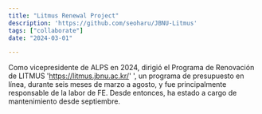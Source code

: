 ```yaml
---
title: "Litmus Renewal Project"
description: 'https://github.com/seoharu/JBNU-Litmus'
tags: ["collaborate"]
date: "2024-03-01"

---
```


Como vicepresidente de ALPS en 2024, dirigió el Programa de Renovación de LITMUS 'https://litmus.jbnu.ac.kr/' ', un programa de presupuesto en línea, durante seis meses de marzo a agosto, y fue principalmente responsable de la labor de FE. Desde entonces, ha estado a cargo de mantenimiento desde septiembre.